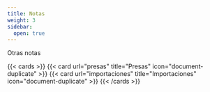 ```yaml
---
title: Notas
weight: 3
sidebar:
  open: true
---
```


Otras notas 

{{< cards >}}
  {{< card url="presas" title="Presas" icon="document-duplicate" >}}
  {{< card url="importaciones" title="Importaciones" icon="document-duplicate" >}}
{{< /cards >}}
